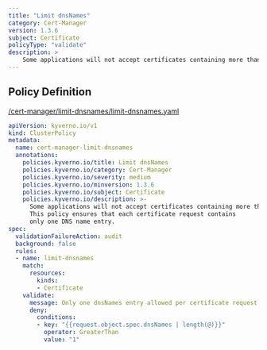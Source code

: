 ```yaml
---
title: "Limit dnsNames"
category: Cert-Manager
version: 1.3.6
subject: Certificate
policyType: "validate"
description: >
    Some applications will not accept certificates containing more than a single name. This policy ensures that each certificate request contains only one DNS name entry.
---
```


## Policy Definition
<a href="https://github.com/kyverno/policies/raw/main//cert-manager/limit-dnsnames/limit-dnsnames.yaml" target="-blank">/cert-manager/limit-dnsnames/limit-dnsnames.yaml</a>

```yaml
apiVersion: kyverno.io/v1
kind: ClusterPolicy
metadata:
  name: cert-manager-limit-dnsnames
  annotations:
    policies.kyverno.io/title: Limit dnsNames
    policies.kyverno.io/category: Cert-Manager
    policies.kyverno.io/severity: medium
    policies.kyverno.io/minversion: 1.3.6
    policies.kyverno.io/subject: Certificate
    policies.kyverno.io/description: >-
      Some applications will not accept certificates containing more than a single name.
      This policy ensures that each certificate request contains
      only one DNS name entry.
spec:
  validationFailureAction: audit
  background: false
  rules:
  - name: limit-dnsnames
    match:
      resources:
        kinds:
        - Certificate
    validate:
      message: Only one dnsNames entry allowed per certificate request.
      deny:
        conditions:
        - key: "{{request.object.spec.dnsNames | length(@)}}"
          operator: GreaterThan
          value: "1"
```
